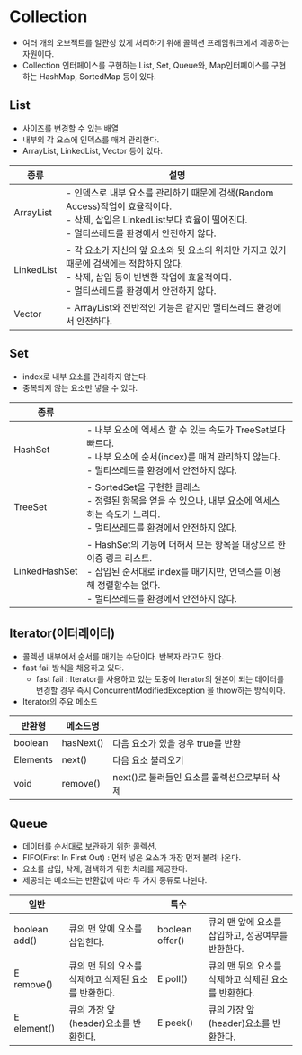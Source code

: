 # Collection
 -  여러 개의 오브젝트를 일관성 있게 처리하기 위해 콜렉션 프레임워크에서 제공하는 자원이다.
 - Collection 인터페이스를 구현하는 List, Set, Queue와, 
Map인터페이스를 구현하는 HashMap, SortedMap 등이 있다.

## List
 - 사이즈를 변경할 수 있는 배열
 - 내부의 각 요소에 인덱스를 매겨 관리한다.
 - ArrayList, LinkedList, Vector 등이 있다.

| 종류 | 설명 |
|---|---|
|ArrayList| - 인덱스로 내부 요소를 관리하기 때문에 검색(Random Access)작업이 효율적이다. <br>- 삭제, 삽입은 LinkedList보다 효율이 떨어진다. <br>- 멀티쓰레드를 환경에서 안전하지 않다.|
|LinkedList| - 각 요소가 자신의 앞 요소와 뒷 요소의 위치만 가지고 있기 때문에 검색에는 적합하지 않다. <br>- 삭제, 삽입 등이 빈번한 작업에 효율적이다. <br>- 멀티쓰레드를 환경에서 안전하지 않다.|
|Vector| - ArrayList와 전반적인 기능은 같지만 멀티쓰레드 환경에서 안전하다.|

## Set
 - index로 내부 요소를 관리하지 않는다.
 - 중복되지 않는 요소만 넣을 수 있다.

| 종류 | |
|---|---|
|HashSet| - 내부 요소에 엑세스 할 수 있는 속도가 TreeSet보다 빠르다. <br>- 내부 요소에 순서(index)를 매겨 관리하지 않는다.  - 멀티쓰레드를 환경에서 안전하지 않다.|
|TreeSet| - SortedSet을 구현한 클래스 <br>- 정렬된 항목을 얻을 수 있으나, 내부 요소에 엑세스 하는 속도가 느리다. <br>- 멀티쓰레드를 환경에서 안전하지 않다.|
|LinkedHashSet| - HashSet의 기능에 더해서 모든 항목을 대상으로 한 이중 링크 리스트. <br>- 삽입된 순서대로 index를 매기지만, 인덱스를 이용해 정렬할수는 없다.  <br>- 멀티쓰레드를 환경에서 안전하지 않다. |

## Iterator(이터레이터)
 - 콜렉션 내부에서 순서를 매기는 수단이다. 반복자 라고도 한다.
 - fast fail 방식을 채용하고 있다.
	 - fast fail :  Iterator를 사용하고 있는 도중에  Iterator의 원본이 되는 데이터를 변경할 경우 즉시 ConcurrentModifiedException 을 throw하는 방식이다.
 - Iterator의 주요 메소드

|반환형|메소드명||
|---|---|---|
|boolean|hasNext()|다음 요소가 있을 경우 true를 반환|
|Elements|next()| 다음 요소 불러오기|
|void|remove()|next()로 불러들인 요소를 콜렉션으로부터 삭제|

## Queue
 - 데이터를 순서대로 보관하기 위한 콜렉션.
 - FIFO(First In First Out) : 먼저 넣은 요소가 가장 먼저 불려나온다.
 - 요소를 삽입, 삭제, 검색하기 위한 처리를 제공한다.
 - 제공되는 메소드는 반환값에 따라 두 가지 종류로 나뉜다.

|일반||특수||
|---|---|---|---|
|boolean add()|큐의 맨 앞에 요소를 삽입한다.|boolean offer()|큐의 맨 앞에 요소를 삽입하고, 성공여부를 반환한다.|
|E remove()|큐의 맨 뒤의 요소를 삭제하고 삭제된 요소를 반환한다.|E poll()|큐의 맨 뒤의 요소를 삭제하고 삭제된 요소를 반환한다.|
|E element()|큐의 가장 앞(header)요소를 반환한다.| E peek()| 큐의 가장 앞(header)요소를 반환한다.|
